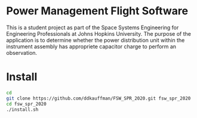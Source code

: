 # Power Management Flight Software

This is a student project as part of the Space Systems Engineering for Engineering Professionals
at Johns Hopkins University. The purpose of the application is to determine whether the power
distribution unit within the instrument assembly has appropriete capacitor charge to perform
an observation.

# Install

```bash
cd
git clone https://github.com/ddkauffman/FSW_SPR_2020.git fsw_spr_2020
cd fsw_spr_2020
./install.sh
```
